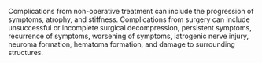 Complications from non-operative treatment can include the progression of symptoms, atrophy, and stiffness. Complications from surgery can include unsuccessful or incomplete surgical decompression, persistent symptoms, recurrence of symptoms, worsening of symptoms, iatrogenic nerve injury, neuroma formation, hematoma formation, and damage to surrounding structures.